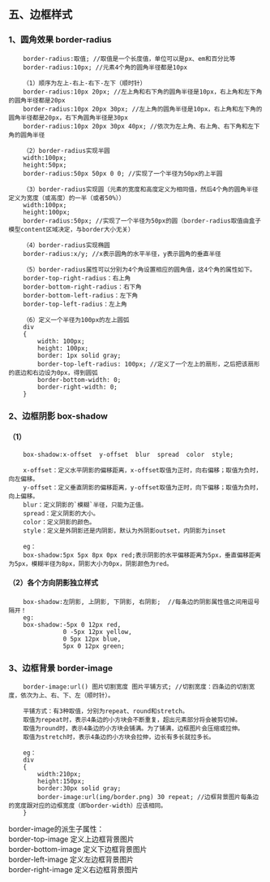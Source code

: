 ## 五、边框样式
### 1、圆角效果 border-radius
        border-radius:取值; //取值是一个长度值，单位可以是px、em和百分比等
        border-radius:10px; //元素4个角的圆角半径都是10px
        
        （1）顺序为左上-右上-右下-左下（顺时针）
        border-radius:10px 20px; //左上角和右下角的圆角半径是10px，右上角和左下角的圆角半径都是20px
        border-radius:10px 20px 30px; //左上角的圆角半径是10px，右上角和左下角的圆角半径都是20px，右下角圆角半径是30px
        border-radius:10px 20px 30px 40px; //依次为左上角、右上角、右下角和左下角的圆角半径
     
        （2）border-radius实现半圆
        width:100px;
        height:50px;  
        border-radius:50px 50px 0 0; //实现了一个半径为50px的上半圆
        
        （3）border-radius实现圆（元素的宽度和高度定义为相同值，然后4个角的圆角半径定义为宽度（或高度）的一半（或者50%））
        width:100px;
        height:100px;
        border-radius:50px; //实现了一个半径为50px的圆（border-radius取值由盒子模型content区域决定，与border大小无关）
        
        （4）border-radius实现椭圆
        border-radius:x/y; //x表示圆角的水平半径，y表示圆角的垂直半径
        
        （5）border-radius属性可以分别为4个角设置相应的圆角值，这4个角的属性如下。
        border-top-right-radius：右上角
        border-bottom-right-radius：右下角
        border-bottom-left-radius：左下角
        border-top-left-radius：左上角
        
        （6）定义一个半径为100px的左上圆弧
        div 
        {
            width: 100px;
            height: 100px;
            border: 1px solid gray;
            border-top-left-radius: 100px; //定义了一个左上的扇形，之后把该扇形的底边和右边设为0px，得到圆弧
            border-bottom-width: 0;
            border-right-width: 0;
        }
### 2、边框阴影 box-shadow
#### （1）
        box-shadow:x-offset  y-offset  blur  spread  color  style;
        
        x-offset：定义水平阴影的偏移距离，x-offset取值为正时，向右偏移；取值为负时，向左偏移。
        y-offset：定义垂直阴影的偏移距离，y-offset取值为正时，向下偏移；取值为负时，向上偏移。
        blur：定义阴影的`模糊`半径，只能为正值。
        spread：定义阴影的大小。
        color：定义阴影的颜色。
        style：定义是外阴影还是内阴影，默认为外阴影outset，内阴影为inset
        
        eg：
        box-shadow:5px 5px 8px 0px red;表示阴影的水平偏移距离为5px，垂直偏移距离为5px，模糊半径为8px，阴影大小为0px，阴影颜色为red。       
#### （2）各个方向阴影独立样式
        box-shadow:左阴影, 上阴影, 下阴影, 右阴影;  //每条边的阴影属性值之间用逗号隔开！
        eg:       
        box-shadow:-5px 0 12px red,
                   0 -5px 12px yellow,
                   0 5px 12px blue,
                   5px 0 12px green;
### 3、边框背景 border-image
        border-image:url() 图片切割宽度 图片平铺方式; //切割宽度：四条边的切割宽度，依次为上、右、下、左（顺时针）。
        
        平铺方式：有3种取值，分别为repeat、round和stretch。
        取值为repeat时，表示4条边的小方块会不断重复，超出元素部分将会被剪切掉。
        取值为round时，表示4条边的小方块会铺满。为了铺满，边框图片会压缩或拉伸。
        取值为stretch时，表示4条边的小方块会拉伸，边长有多长就拉多长。
        
        eg：
        div
        {
            width:210px;
            height:150px;
            border:30px solid gray;
            border-image:url(img/border.png) 30 repeat; //边框背景图片每条边的宽度跟对应的边框宽度（即border-width）应该相同。
        }
border-image的派生子属性：<br>
border-top-image	定义上边框背景图片<br>
border-bottom-image	定义下边框背景图片<br>
border-left-image	定义左边框背景图片<br>
border-right-image	定义右边框背景图片<br>
